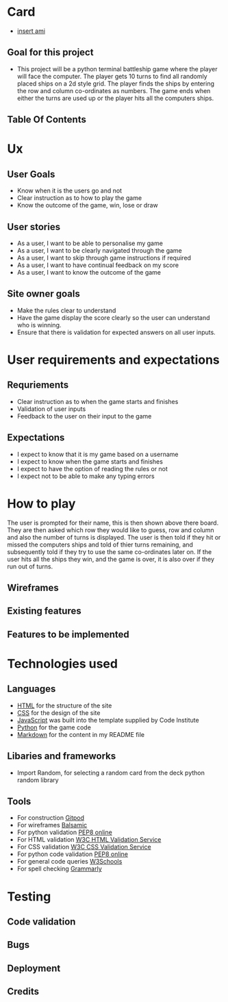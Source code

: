 # Card 
* [insert ami]()
## Goal for this project
* This project will be a python terminal battleship game where the player will face the computer.
The player gets 10 turns to find all randomly placed ships on a 2d style grid. The player finds the ships by entering the row and column co-ordinates as numbers. The game ends when either the turns are used up or the player hits all the computers ships. 
## Table Of Contents

# Ux
## User Goals
* Know when it is the users go and not
* Clear instruction as to how to play the game
* Know the outcome of the game, win, lose or draw
## User stories
* As a user, I want to be able to personalise my game
* As a user, I want to be clearly navigated through the game
* As a user, I want to skip through game instructions if required
* As a user, I want to have continual feedback on my score
* As a user, I want to know the outcome of the game
## Site owner goals
* Make the rules clear to understand
* Have the game display the score clearly so the user can understand who is winning.
* Ensure that there is validation for expected answers on all user inputs.

# User requirements and expectations
## Requriements
* Clear instruction as to when the game starts and finishes
* Validation of user inputs
* Feedback to the user on their input to the game
## Expectations
* I expect to know that it is my game based on a username
* I expect to know when the game starts and finishes
* I expect to have the option of reading the rules or not
* I expect not to be able to make any typing errors
# How to play
The user is prompted for their name, this is then shown above there board. They are then asked which row they would like to guess, row and column and also the number of turns is displayed. The user is then told if they hit or missed the computers ships and told of thier turns remaining, and subsequently told if they try to use the same co-ordinates later on. If the user hits all the ships they win, and the game is over, it is also over if they run out of turns.

## Wireframes
## Existing features
## Features to be implemented
# Technologies used
## Languages
* [HTML](https://en.wikipedia.org/wiki/HTML5) for the structure of the site
* [CSS](https://en.wikipedia.org/wiki/CSS) for the design of the site
* [JavaScript](https://en.wikipedia.org/wiki/JavaScript) was built into the template supplied by Code Institute
* [Python](https://en.wikipedia.org/wiki/Python_(programming_language)) for the game code
* [Markdown](https://en.wikipedia.org/wiki/Markdown) for the content in my README file
## Libaries and frameworks
* Import Random, for selecting a random card from the deck python random library
## Tools
* For construction [Gitpod]()
* For wireframes [Balsamic](https://balsamiq.com/wireframes/)
* For python validation [PEP8 online](http://pep8online.com/)
* For HTML validation [W3C HTML Validation Service](https://validator.w3.org/)
* For CSS validation [W3C CSS Validation Service](https://jigsaw.w3.org/css-validator/)
* For python code validation [PEP8 online](http://pep8online.com/)
* For general code queries [W3Schools](https://www.w3schools.com/)
* For spell checking [Grammarly](https://www.grammarly.com/?&utm_source=google&utm_medium=cpc&utm_campaign=10531689996&utm_targetid=aud-332195722204:dsa-915389969968&gclid=CjwKCAiArOqOBhBmEiwAsgeLmf6WBpNM8xWU9Gif_6buwExECbE12BjfjeGQ3iyruQf4xasnRCJfZxoCW6QQAvD_BwE&gclsrc=aw.ds)


# Testing
## Code validation
## Bugs
###
## Deployment

## Credits